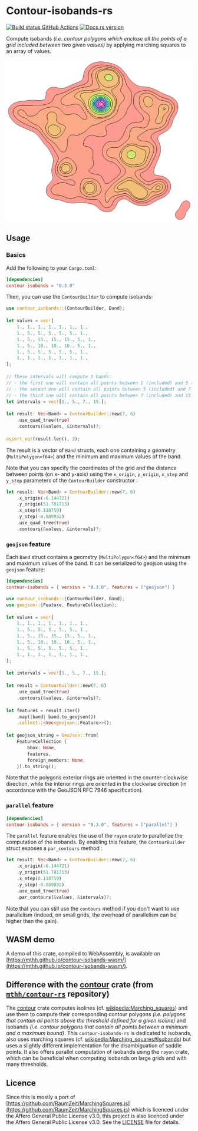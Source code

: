 # Contour-isobands-rs

[![Build status GitHub Actions](https://github.com/mthh/contour-isobands-rs/actions/workflows/build_test_ubuntu.yml/badge.svg)](https://github.com/mthh/contour-isobands-rs/actions/workflows/build_test_ubuntu.yml)
[![Docs.rs version](https://docs.rs/contour-isobands/badge.svg)](https://docs.rs/contour-isobands/)

Compute isobands *(i.e. contour polygons which enclose all the points of a grid included
between two given values)* by applying marching squares to an array of values.

![](https://raw.githubusercontent.com/mthh/contour-isobands-rs/main/illustration.png)

## Usage

### Basics

Add the following to your `Cargo.toml`:

```toml
[dependencies]
contour-isobands = "0.3.0"
```

Then, you can use the `ContourBuilder` to compute isobands:

```rust
use contour_isobands::{ContourBuilder, Band};

let values = vec![
    1., 1., 1., 1., 1., 1., 1.,
    1., 5., 5., 5., 5., 5., 1.,
    1., 5., 15., 15., 15., 5., 1.,
    1., 5., 10., 10., 10., 5., 1.,
    1., 5., 5., 5., 5., 5., 1.,
    1., 1., 1., 1., 1., 1., 1.,
];

// These intervals will compute 3 bands:
// - the first one will contain all points between 1 (included) and 5 (excluded)
// - the second one will contain all points between 5 (included) and 7 (excluded)
// - the third one will contain all points between 7 (included) and 15 (included)
let intervals = vec![1., 5., 7., 15.];

let result: Vec<Band> = ContourBuilder::new(7, 6)
    .use_quad_tree(true)
    .contours(&values, &intervals)?;

assert_eq!(result.len(), 3);
```

The result is a vector of `Band` structs, each one containing a geometry (`MultiPolygon<f64>`) and the minimum and maximum values of the band.

Note that you can specify the coordinates of the grid and the distance between points (on x- and y-axis)
using the `x_origin`, `y_origin`, `x_step` and `y_step` parameters of the `ContourBuilder` constructor :

```rust
let result: Vec<Band> = ContourBuilder::new(7, 6)
    .x_origin(-6.144721)
    .y_origin(51.781713)
    .x_step(0.118759)
    .y_step(-0.089932)
    .use_quad_tree(true)
    .contours(&values, &intervals)?;
```

### `geojson` feature

Each `Band` struct contains a geometry (`MultiPolygon<f64>`) and the minimum and maximum values of the band.
It can be serialized to geojson using the `geojson` feature:

```toml
[dependencies]
contour-isobands = { version = "0.3.0", features = ["geojson"] }
```

```rust
use contour_isobands::{ContourBuilder, Band};
use geojson::{Feature, FeatureCollection};

let values = vec![
    1., 1., 1., 1., 1., 1., 1.,
    1., 5., 5., 5., 5., 5., 1.,
    1., 5., 15., 15., 15., 5., 1.,
    1., 5., 10., 10., 10., 5., 1.,
    1., 5., 5., 5., 5., 5., 1.,
    1., 1., 1., 1., 1., 1., 1.,
];

let intervals = vec![1., 5., 7., 15.];

let result = ContourBuilder::new(7, 6)
    .use_quad_tree(true)
    .contours(&values, &intervals)?;
    
let features = result.iter()
    .map(|band| band.to_geojson())
    .collect::<Vec<geojson::Feature>>();

let geojson_string = GeoJson::from(
    FeatureCollection {
        bbox: None,
        features,
        foreign_members: None,
    }).to_string();
```

Note that the polygons exterior rings are oriented in the counter-clockwise direction,
while the interior rings are oriented in the clockwise direction
(in accordance with the GeoJSON RFC 7946 specification).

### `parallel` feature

```toml
[dependencies]
contour-isobands = { version = "0.3.0", features = ["parallel"] }
```

The `parallel` feature enables the use of the `rayon` crate to parallelize the computation of the isobands.
By enabling this feature, the `ContourBuilder` struct exposes a `par_contours` method :

```rust
let result: Vec<Band> = ContourBuilder::new(7, 6)
    .x_origin(-6.144721)
    .y_origin(51.781713)
    .x_step(0.118759)
    .y_step(-0.089932)
    .use_quad_tree(true)
    .par_contours(&values, &intervals)?;
```

Note that you can still use the `contours` method if you don't want
to use parallelism (indeed, on small grids, the overhead of parallelism can be higher than the gain).


## WASM demo

A demo of this crate, compiled to WebAssembly, is available on [https://mthh.github.io/contour-isobands-wasm/](https://mthh.github.io/contour-isobands-wasm/).

## Difference with the [contour](https://crates.io/crates/contour) crate (from [`mthh/contour-rs`](https://github.com/mthh/contour-rs) repository)

The [contour](https://crates.io/crates/contour) crate computes isolines
(cf. [wikipedia:Marching_squares](https://en.wikipedia.org/wiki/Marching_squares)) and
use them to compute their corresponding contour polygons *(i.e. polygons that contain all points above the threshold defined
for a given isoline)* and isobands *(i.e. contour polygons that contain all points between
a minimum and a maximum bound)*.
This `contour-isobands-rs` is dedicated to isobands, also uses marching squares
(cf. [wikipedia:Marching_squares#Isobands](https://en.wikipedia.org/wiki/Marching_squares#Isobands))
but uses a slightly different implementation for the disambiguation of saddle points.
It also offers parallel computation of isobands using the `rayon` crate, which can be beneficial
when computing isobands on large grids and with many thresholds.

## Licence

Since this is mostly a port of [https://github.com/RaumZeit/MarchingSquares.js](https://github.com/RaumZeit/MarchingSquares.js) which is licenced under the Affero General Public License v3.0, this project is also licenced under the Affero General Public License v3.0.
See the [LICENSE](LICENSE) file for details.